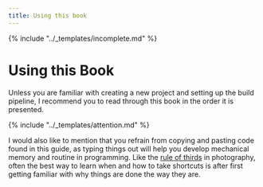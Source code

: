```yaml
---
title: Using this book
---
```


{% include "../_templates/incomplete.md"  %}

# Using this Book

Unless you are familiar with creating a new project and setting up the build pipeline, I recommend you to read through this book in the order it is presented.

{% include "../_templates/attention.md" %}

I would also like to mention that you refrain from copying and pasting code found in this guide, as typing things out will help you develop mechanical memory and routine in programming. Like the [rule of thirds](https://en.wikipedia.org/wiki/Rule_of_thirds) in photography, often the best way to learn when and how to take shortcuts is after first getting familiar with why things are done the way they are.

